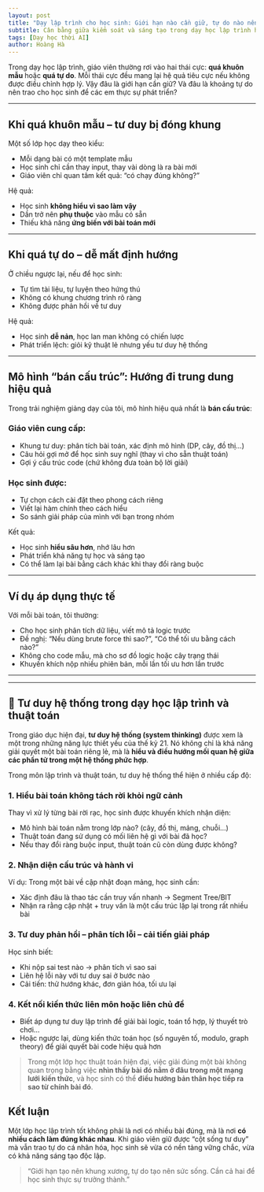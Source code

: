 ```yaml
---
layout: post
title: "Dạy lập trình cho học sinh: Giới hạn nào cần giữ, tự do nào nên trao?"
subtitle: Cân bằng giữa kiểm soát và sáng tạo trong dạy học lập trình hiện đại
tags: [Dạy học thời AI]
author: Hoàng Hà
---
```



Trong dạy học lập trình, giáo viên thường rơi vào hai thái cực: **quá khuôn mẫu** hoặc **quá tự do**. Mỗi thái cực đều mang lại hệ quả tiêu cực nếu không được điều chỉnh hợp lý. Vậy đâu là giới hạn cần giữ? Và đâu là khoảng tự do nên trao cho học sinh để các em thực sự phát triển?

---

## Khi quá khuôn mẫu – tư duy bị đóng khung

Một số lớp học dạy theo kiểu:
- Mỗi dạng bài có một template mẫu
- Học sinh chỉ cần thay input, thay vài dòng là ra bài mới
- Giáo viên chỉ quan tâm kết quả: “có chạy đúng không?”

Hệ quả:
- Học sinh **không hiểu vì sao làm vậy**
- Dần trở nên **phụ thuộc** vào mẫu có sẵn
- Thiếu khả năng **ứng biến với bài toán mới**

---

## Khi quá tự do – dễ mất định hướng

Ở chiều ngược lại, nếu để học sinh:
- Tự tìm tài liệu, tự luyện theo hứng thú
- Không có khung chương trình rõ ràng
- Không được phản hồi về tư duy

Hệ quả:
- Học sinh **dễ nản**, học lan man không có chiến lược
- Phát triển lệch: giỏi kỹ thuật lẻ nhưng yếu tư duy hệ thống

---

## Mô hình “bán cấu trúc”: Hướng đi trung dung hiệu quả

Trong trải nghiệm giảng dạy của tôi, mô hình hiệu quả nhất là **bán cấu trúc**:

### Giáo viên cung cấp:
- Khung tư duy: phân tích bài toán, xác định mô hình (DP, cây, đồ thị…)
- Câu hỏi gợi mở để học sinh suy nghĩ (thay vì cho sẵn thuật toán)
- Gợi ý cấu trúc code (chứ không đưa toàn bộ lời giải)

### Học sinh được:
- Tự chọn cách cài đặt theo phong cách riêng
- Viết lại hàm chính theo cách hiểu
- So sánh giải pháp của mình với bạn trong nhóm

Kết quả:
- Học sinh **hiểu sâu hơn**, nhớ lâu hơn
- Phát triển khả năng tự học và sáng tạo
- Có thể làm lại bài bằng cách khác khi thay đổi ràng buộc

---

## Ví dụ áp dụng thực tế

Với mỗi bài toán, tôi thường:
- Cho học sinh phân tích dữ liệu, viết mô tả logic trước
- Đề nghị: “Nếu dùng brute force thì sao?”, “Có thể tối ưu bằng cách nào?”
- Không cho code mẫu, mà cho sơ đồ logic hoặc cây trạng thái
- Khuyến khích nộp nhiều phiên bản, mỗi lần tối ưu hơn lần trước

---

---

## 🧠 Tư duy hệ thống trong dạy học lập trình và thuật toán

Trong giáo dục hiện đại, **tư duy hệ thống (system thinking)** được xem là một trong những năng lực thiết yếu của thế kỷ 21. Nó không chỉ là khả năng giải quyết một bài toán riêng lẻ, mà là **hiểu và điều hướng mối quan hệ giữa các phần tử trong một hệ thống phức hợp**.

Trong môn lập trình và thuật toán, tư duy hệ thống thể hiện ở nhiều cấp độ:

### 1. Hiểu bài toán không tách rời khỏi ngữ cảnh
Thay vì xử lý từng bài rời rạc, học sinh được khuyến khích nhận diện:
- Mô hình bài toán nằm trong lớp nào? (cây, đồ thị, mảng, chuỗi…)
- Thuật toán đang sử dụng có mối liên hệ gì với bài đã học?
- Nếu thay đổi ràng buộc input, thuật toán cũ còn dùng được không?

### 2. Nhận diện cấu trúc và hành vi
Ví dụ: Trong một bài về cập nhật đoạn mảng, học sinh cần:
- Xác định đâu là thao tác cần truy vấn nhanh → Segment Tree/BIT
- Nhận ra rằng cập nhật + truy vấn là một cấu trúc lặp lại trong rất nhiều bài

### 3. Tư duy phản hồi – phân tích lỗi – cải tiến giải pháp
Học sinh biết:
- Khi nộp sai test nào → phân tích vì sao sai
- Liên hệ lỗi này với tư duy sai ở bước nào
- Cải tiến: thử hướng khác, đơn giản hóa, tối ưu lại

### 4. Kết nối kiến thức liên môn hoặc liên chủ đề
- Biết áp dụng tư duy lập trình để giải bài logic, toán tổ hợp, lý thuyết trò chơi…
- Hoặc ngược lại, dùng kiến thức toán học (số nguyên tố, modulo, graph theory) để giải quyết bài code hiệu quả hơn

> Trong một lớp học thuật toán hiện đại, việc giải đúng một bài không quan trọng bằng việc **nhìn thấy bài đó nằm ở đâu trong một mạng lưới kiến thức**, và học sinh có thể **điều hướng bản thân học tiếp ra sao từ chính bài đó**.



## Kết luận

Một lớp học lập trình tốt không phải là nơi có nhiều bài đúng, mà là nơi **có nhiều cách làm đúng khác nhau**. Khi giáo viên giữ được “cột sống tư duy” mà vẫn trao tự do cá nhân hóa, học sinh sẽ vừa có nền tảng vững chắc, vừa có khả năng sáng tạo độc lập.

> “Giới hạn tạo nên khung xương, tự do tạo nên sức sống. Cần cả hai để học sinh thực sự trưởng thành.”
